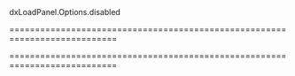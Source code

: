<!--id-->dxLoadPanel.Options.disabled<!--/id-->
===========================================================================
<!--hidden--><!--/hidden-->
===========================================================================

